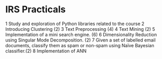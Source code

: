 # IRS Practicals
 
1 Study and exploration of Python libraries related to the course
2 Introducing Clustering (2)
3 Text Preprocessing (4)
4 Text Mining (2)
5 Implementation of a mini search engine. (6)
6 Dimensionality Reduction using Singular Mode Decomposition. (2)
7 Given a set of labelled email documents, classify them as spam or non-spam using Naïve Bayesian classifier.(2)
8 Implementation of ANN
